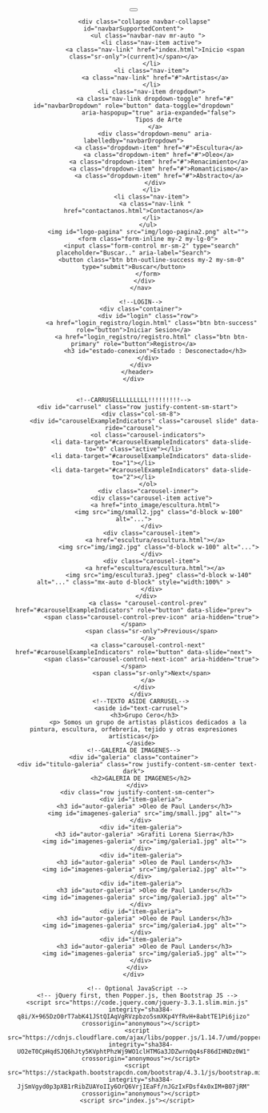 <!doctype html>
<html lang="en">

<head>
  <!-- Required meta tags -->
  <meta charset="utf-8">
  <meta name="viewport" content="width=device-width, initial-scale=1, shrink-to-fit=no">

  <!-- Bootstrap CSS -->
  <link rel="stylesheet" href="https://stackpath.bootstrapcdn.com/bootstrap/4.3.1/css/bootstrap.min.css"
    integrity="sha384-ggOyR0iXCbMQv3Xipma34MD+dH/1fQ784/j6cY/iJTQUOhcWr7x9JvoRxT2MZw1T" crossorigin="anonymous">
  <link rel="stylesheet" href="styles.css">

  <title>Grupo Cero</title>
</head>

<body>
  <div class="container">
    <div class="row">
      <!--NAV-->
      <header id="header" class="col-12  text-white p-2">
        <nav class="navbar navbar-expand-lg navbar-light bg-transparent p-3">
          <button class="navbar-toggler" type="button" data-toggle="collapse" data-target="#navbarSupportedContent"
            aria-controls="navbarSupportedContent" aria-expanded="false" aria-label="Toggle navigation">
            <span class="navbar-toggler-icon"></span>
          </button>

          <div class="collapse navbar-collapse" id="navbarSupportedContent">
            <ul class="navbar-nav mr-auto ">
              <li class="nav-item active">
                <a class="nav-link" href="index.html">Inicio <span class="sr-only">(current)</span></a>
              </li>
              <li class="nav-item">
                <a class="nav-link" href="#">Artistas</a>
              </li>
              <li class="nav-item dropdown">
                <a class="nav-link dropdown-toggle" href="#" id="navbarDropdown" role="button" data-toggle="dropdown"
                  aria-haspopup="true" aria-expanded="false">
                  Tipos de Arte
                </a>
                <div class="dropdown-menu" aria-labelledby="navbarDropdown">
                  <a class="dropdown-item" href="#">Escultura</a>
                  <a class="dropdown-item" href="#">Oleo</a>
                  <a class="dropdown-item" href="#">Renacimiento</a>
                  <a class="dropdown-item" href="#">Romanticismo</a>
                  <a class="dropdown-item" href="#">Abstracto</a>
                </div>
              </li>
              <li class="nav-item">
                <a class="nav-link " href="contactanos.html">Contactanos</a>
              </li>
            </ul>
            <img id="logo-pagina" src="img/logo-pagina2.png" alt="">
            <form class="form-inline my-2 my-lg-0">
              <input class="form-control mr-sm-2" type="search" placeholder="Buscar.." aria-label="Search">
              <button class="btn btn-outline-success my-2 my-sm-0" type="submit">Buscar</button>
            </form>
          </div>
        </nav>

        <!--LOGIN-->
        <div class="container">
            <div id="login" class="row">
              <a href="login_registro/login.html" class="btn btn-success" role="button">Iniciar Sesion</a>
              <a href="login_registro/registro.html" class="btn btn-primary" role="button">Registro</a>
                <h3 id="estado-conexion">Estado : Desconectado</h3>
            </div>
        </div>
      </header>
    </div>


    <!--CARRUSELLLLLLLLL!!!!!!!!!-->
      <div id="carrusel" class="row justify-content-sm-start">
        <div class="col-sm-8">
          <div id="carouselExampleIndicators" class="carousel slide" data-ride="carousel">
            <ol class="carousel-indicators">
              <li data-target="#carouselExampleIndicators" data-slide-to="0" class="active"></li>
              <li data-target="#carouselExampleIndicators" data-slide-to="1"></li>
              <li data-target="#carouselExampleIndicators" data-slide-to="2"></li>
            </ol>
            <div class="carousel-inner">
              <div class="carousel-item active">
                <a href="into_image/escultura.html">
                  <img src="img/small2.jpg" class="d-block w-100" alt="...">
              </div>
              <div class="carousel-item">
                <a href="escultura/escultura.html"></a>
                  <img src="img/img2.jpg" class="d-block w-100" alt="...">
              </div>
              <div class="carousel-item">
                <a href="escultura/escultura.html"></a>
                  <img src="img/escultura3.jpeg" class="d-block w-140" alt="..." class="mx-auto d-block" style="width:100%" >
              </div>
            </div> 
            <a class= "carousel-control-prev" href="#carouselExampleIndicators" role="button" data-slide="prev">
              <span class="carousel-control-prev-icon" aria-hidden="true"></span>
              <span class="sr-only">Previous</span>
            </a>
            <a class="carousel-control-next" href="#carouselExampleIndicators" role="button" data-slide="next">
              <span class="carousel-control-next-icon" aria-hidden="true"></span>
              <span class="sr-only">Next</span>
            </a>
          </div>
        </div>
        <!--TEXTO ASIDE CARRUSEL-->
        <aside id="text-carrusel">
          <h3>Grupo Cero</h3>
            <p> Somos un grupo de artistas plásticos dedicados a la pintura, escultura, orfebrería, tejido y otras expresiones artísticas</p>
        </aside>
    <!--GALERIA DE IMAGENES-->
    <div id="galeria" class="container">
      <div id="titulo-galeria" class="row justify-content-sm-center text-dark">
        <h2>GALERIA DE IMAGENES</h2>
      </div>
      <div class="row justify-content-sm-center">
        <div id="item-galeria">
          <h3 id="autor-galeria" >Oleo de Paul Landers</h3>
          <img id="imagenes-galeria" src="img/small.jpg" alt="">
        </div>
        <div id="item-galeria">
          <h3 id="autor-galeria" >Grafiti Lorena Sierra</h3>
          <img id="imagenes-galeria" src="img/galeria1.jpg" alt="">
        </div>
        <div id="item-galeria">
          <h3 id="autor-galeria" >Oleo de Paul Landers</h3>
          <img id="imagenes-galeria" src="img/galeria2.jpg" alt="">
        </div>
        <div id="item-galeria">
          <h3 id="autor-galeria" >Oleo de Paul Landers</h3>
          <img id="imagenes-galeria" src="img/galeria3.jpg" alt="">
        </div>
        <div id="item-galeria">
          <h3 id="autor-galeria" >Oleo de Paul Landers</h3>
          <img id="imagenes-galeria" src="img/galeria4.jpg" alt="">
        </div>
        <div id="item-galeria">
          <h3 id="autor-galeria" >Oleo de Paul Landers</h3>
          <img id="imagenes-galeria" src="img/galeria5.jpg" alt="">
        </div>
      </div>
    </div>

      <!-- Optional JavaScript -->
      <!-- jQuery first, then Popper.js, then Bootstrap JS -->
      <script src="https://code.jquery.com/jquery-3.3.1.slim.min.js"
        integrity="sha384-q8i/X+965DzO0rT7abK41JStQIAqVgRVzpbzo5smXKp4YfRvH+8abtTE1Pi6jizo"
        crossorigin="anonymous"></script>
      <script src="https://cdnjs.cloudflare.com/ajax/libs/popper.js/1.14.7/umd/popper.min.js"
        integrity="sha384-UO2eT0CpHqdSJQ6hJty5KVphtPhzWj9WO1clHTMGa3JDZwrnQq4sF86dIHNDz0W1"
        crossorigin="anonymous"></script>
      <script src="https://stackpath.bootstrapcdn.com/bootstrap/4.3.1/js/bootstrap.min.js"
        integrity="sha384-JjSmVgyd0p3pXB1rRibZUAYoIIy6OrQ6VrjIEaFf/nJGzIxFDsf4x0xIM+B07jRM"
        crossorigin="anonymous"></script>
      <script src="index.js"></script>

</body>

</html>

